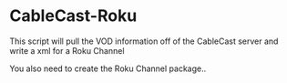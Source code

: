 CableCast-Roku
==============

This script will pull the VOD information off of the CableCast server and write a xml for a Roku Channel

You also need to create the Roku Channel package..

